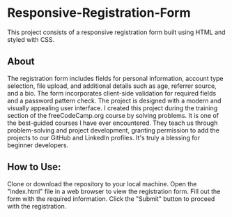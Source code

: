 # Responsive-Registration-Form
This project consists of a responsive registration form built using HTML and styled with CSS. 
## About
The registration form includes fields for personal information, account type selection, file upload, and additional details such as age, referrer source, and a bio. The form incorporates client-side validation for required fields and a password pattern check. The project is designed with a modern and visually appealing user interface.
I created this project during the training section of the freeCodeCamp.org course by solving problems. It is one of the best-guided courses I have ever encountered. They teach us through problem-solving and project development, granting permission to add the projects to our GitHub and LinkedIn profiles. It's truly a blessing for beginner developers.

## How to Use:

Clone or download the repository to your local machine.
Open the "index.html" file in a web browser to view the registration form.
Fill out the form with the required information.
Click the "Submit" button to proceed with the registration.


